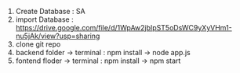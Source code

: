 1. Create Database : SA
2. import Database : https://drive.google.com/file/d/1WpAw2jbIpST5oDsWC9yXyVHm1-nu5jAk/view?usp=sharing
3. clone git repo
4. backend folder -> terminal : npm install -> node app.js
5. fontend floder -> terminal : npm install -> npm start
